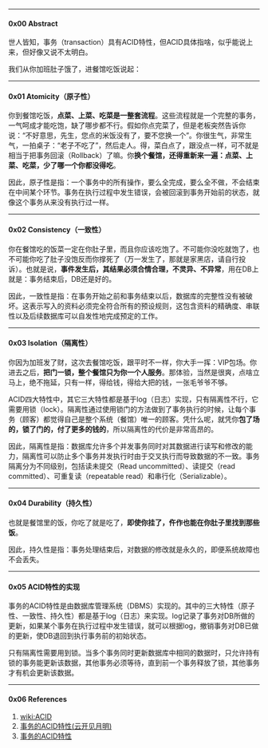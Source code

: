 ----
#### 0x00 Abstract

世人皆知，事务（transaction）具有ACID特性，但ACID具体指啥，似乎能说上来，但好像又说不太明白。

我们从你加班肚子饿了，进餐馆吃饭说起：

----

#### 0x01 Atomicity（原子性）

你到餐馆吃饭，**点菜、上菜、吃菜是一整套流程**。这些流程就是一个完整的事务，一气呵成才能吃饱，缺了哪步都不行。假如你点完菜了，但是老板突然告诉你说：“不好意思，先生，您点的米饭没有了，要不您换一个”。你很生气，非常生气，一拍桌子：“老子不吃了”，然后走人。得，菜白点了，跟没点一样，可不就是相当于把事务回滚（Rollback）了嘛。你**换个餐馆，还得重新来一遍：点菜、上菜、吃菜，少了哪一个你都没得吃**。

因此，原子性是指：一个事务中的所有操作，要么全完成，要么全不做，不会结束在中间某个环节。事务在执行过程中发生错误，会被回滚到事务开始前的状态，就像这个事务从来没有执行过一样。

----

#### 0x02 Consistency（一致性）

你在餐馆吃的饭菜一定在你肚子里，而且你应该吃饱了。不可能你没吃就饱了，也不可能你吃了肚子没饱反而你撑死了（万一发生了，那就是家黑店，请自行投诉）。也就是说，**事件发生后，其结果必须合情合理，不灵异、不异常**，用在DB上就是：事务结束后，DB还是好的。

因此，一致性是指：在事务开始之前和事务结束以后，数据库的完整性没有被破坏。这表示写入的资料必须完全符合所有的预设规则，这包含资料的精确度、串联性以及后续数据库可以自发性地完成预定的工作。

----

#### 0x03 Isolation（隔离性）

你因为加班发了财，这次去餐馆吃饭，跟平时不一样，你大手一挥：VIP包场。你进去之后，**把门一锁，整个餐馆只为你一个人服务**。那体验，当然是很爽，点啥立马上，绝不拖延，只有一样，得给钱，得给大把的钱，一张毛爷爷不够。

ACID四大特性中，其它三大特性都是基于log（日志）实现，只有隔离性不行，它需要用锁（lock）。隔离性通过使用锁门的方法做到了事务执行的时候，让每个事务（顾客）都觉得自己是整个系统（餐馆）唯一的顾客。凭什么呢，就凭你**包了场的，锁了门的，付了更多的钱的**，所以隔离性的代价是非常高昂的。

因此，隔离性是指：数据库允许多个并发事务同时对其数据进行读写和修改的能力，隔离性可以防止多个事务并发执行时由于交叉执行而导致数据的不一致。事务隔离分为不同级别，包括读未提交（Read uncommitted）、读提交（read committed）、可重复读（repeatable read）和串行化（Serializable）。

----

#### 0x04 Durability（持久性）

也就是餐馆里的饭，你吃了就是吃了，**即使你挂了，仵作也能在你肚子里找到那些饭**。

因此，持久性是指：事务处理结束后，对数据的修改就是永久的，即便系统故障也不会丢失。

----

#### 0x05 ACID特性的实现

事务的ACID特性是由数据库管理系统（DBMS）实现的。其中的三大特性（原子性、一致性、持久性）都是基于log（日志）来实现。log记录了事务对DB所做的更新，如果某个事务在执行过程中发生错误，就可以根据log，撤销事务对DB已做的更新，使DB退回到执行事务前的初始状态。

只有隔离性需要用到锁。当多个事务同时更新数据库中相同的数据时，只允许持有锁的事务能更新该数据，其他事务必须等待，直到前一个事务释放了锁，其他事务才有机会更新该数据。

---

#### 0x06 References

1. [wiki:ACID](https://zh.wikipedia.org/wiki/ACID)
2. [事务的ACID特性(云开见月明)](https://zhuanlan.zhihu.com/p/27789602)
3. [事务的ACID特性](http://www.cnblogs.com/wangchuanqi/p/5554708.html)